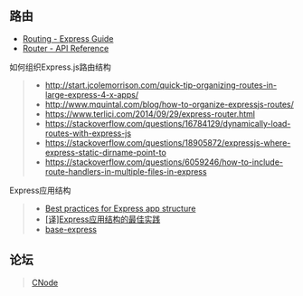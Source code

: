 ## 路由
- [Routing - Express Guide](http://expressjs.com/en/guide/routing.html)
- [Router - API Reference](http://expressjs.com/en/4x/api.html#router)

如何组织Express.js路由结构
> - http://start.jcolemorrison.com/quick-tip-organizing-routes-in-large-express-4-x-apps/
> - http://www.mquintal.com/blog/how-to-organize-expressjs-routes/
> - https://www.terlici.com/2014/09/29/express-router.html
> - https://stackoverflow.com/questions/16784129/dynamically-load-routes-with-express-js
> - https://stackoverflow.com/questions/18905872/expressjs-where-express-static-dirname-point-to
> - https://stackoverflow.com/questions/6059246/how-to-include-route-handlers-in-multiple-files-in-express

Express应用结构
> - [Best practices for Express app structure](https://www.terlici.com/2014/08/25/best-practices-express-structure.html)
> - [[译]Express应用结构的最佳实践](https://github.com/DavidCai1993/my-blog/issues/17)
> - [base-express](https://github.com/terlici/base-express)

## 论坛
> [CNode](http://cnodejs.org/)
